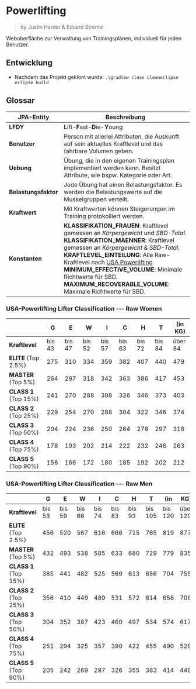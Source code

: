 # Powerlifting
> by Justin Harder & Eduard Stremel

Weboberfläche zur Verwaltung von Trainingsplänen, individuell für jeden Benutzer.

## Entwicklung

* Nachdem das Projekt geklont wurde: `.\gradlew clean cleaneclipse eclipse build`

## Glossar

|JPA-Entity|Beschreibung|
|-|-|
|**LFDY**|**L**ift-**F**ast-**D**ie-**Y**oung|
|**Benutzer**|Person mit allerlei Attributen, die Auskunft auf sein aktuelles Kraftlevel und das fahrbare Volumen geben.|
|**Uebung**|Übung, die in den eigenen Trainingsplan implementiert werden kann. Besitzt Attribute, wie bspw. Kategorie oder Art.|
|**Belastungsfaktor**|Jede Übung hat einen Belastungsfaktor. Es werden die Belastungswerte auf die Muskelgruppen verteilt.|
|**Kraftwert**|Mit Kraftwerten können Steigerungen im Training protokolliert werden.|
|**Konstanten**|**KLASSIFIKATION_FRAUEN**: Kraftlevel gemessen an *Körpergewicht* und *SBD-Total*. **KLASSIFIKATION_MAENNER**: Kraftlevel gemessen an *Körpergewicht* & *SBD-Total*. **KRAFTLEVEL_EINTEILUNG**: Alle Raw-Kraftlevel nach [USA Powerlifting](https://www.usapowerlifting.com/wp-content/uploads/2014/01/Raw-Classifications-lb.pdf). **MINIMUM_EFFECTIVE_VOLUME**: Minimale Richtwerte für SBD. **MAXIMUM_RECOVERABLE_VOLUME**: Maximale Richtwerte für SBD.|

### USA-Powerlifting Lifter Classification --- Raw Women
||G|E|W|I|C|H|T|(in KG)|
|-|-|-|-|-|-|-|-|-|
|**Kraftlevel**|bis 43|bis 47|bis 52|bis 57|bis 63|bis 72|bis 84|über 84|
|**ELITE** (Top 2.5%)|275|310|334|359|382|407|440|479|
|**MASTER** (Top 5%)|264|297|318|342|363|386|417|453|
|**CLASS 1** (Top 15%)|241|270|288|308|326|346|373|403|
|**CLASS 2** (Top 25%)|229|254|270|288|304|322|346|374|
|**CLASS 3** (Top 50%)|204|224|236|250|264|278|297|318|
|**CLASS 4** (Top 75%)|178|193|202|214|222|232|246|263|
|**CLASS 5** (Top 90%)|156|166|172|180|185|192|202|212|

### USA-Powerlifting Lifter Classification --- Raw Men
||G|E|W|I|C|H|T|(in|KG)|
|-|-|-|-|-|-|-|-|-|-|
|**Kraftlevel**|bis 53|bis 59|bis 66|bis 74|bis 83|bis 93|bis 105|bis 120|über 120|
|**ELITE** (Top 2.5%)|456|520|567|616|666|715|765|819|877|
|**MASTER** (Top 5%)|432|493|538|585|633|680|729|779|835|
|**CLASS 1** (Top 15%)|385|441|482|525|569|613|656|704|755|
|**CLASS 2** (Top 25%)|356|410|449|489|531|572|614|658|706|
|**CLASS 3** (Top 50%)|304|352|387|423|460|497|534|574|617|
|**CLASS 4** (Top 75%)|251|294|325|357|390|422|455|490|528|
|**CLASS 5** (Top 90%)|205|242|269|297|326|355|383|414|448|